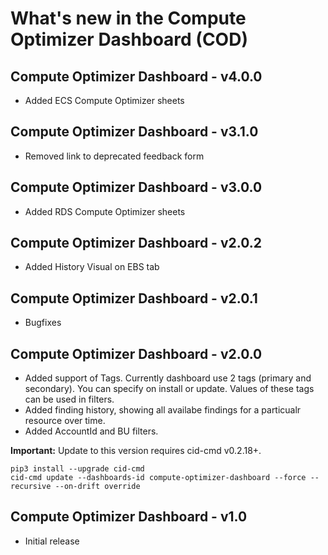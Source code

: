 # What's new in the Compute Optimizer Dashboard (COD)

## Compute Optimizer Dashboard - v4.0.0
* Added ECS Compute Optimizer sheets

## Compute Optimizer Dashboard - v3.1.0
* Removed link to deprecated feedback form

## Compute Optimizer Dashboard - v3.0.0
* Added RDS Compute Optimizer sheets

## Compute Optimizer Dashboard - v2.0.2
* Added History Visual on EBS tab

## Compute Optimizer Dashboard - v2.0.1
* Bugfixes

## Compute Optimizer Dashboard - v2.0.0
* Added support of Tags. Currently dashboard use 2 tags (primary and secondary). You can specify on install or update. Values of these tags can be used in filters.
* Added finding history, showing all availabe findings for a particualr resource over time.
* Added AccountId and BU filters.

**Important:** Update to this version requires cid-cmd v0.2.18+.

```
pip3 install --upgrade cid-cmd
cid-cmd update --dashboards-id compute-optimizer-dashboard --force --recursive --on-drift override
```

## Compute Optimizer Dashboard - v1.0
* Initial release